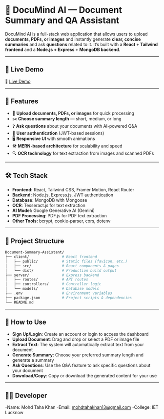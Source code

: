 # 📄 DocuMind AI — Document Summary and QA Assistant

DocuMind AI is a full-stack web application that allows users to upload **documents, PDFs, or images** and instantly generate **clear, concise summaries** and ask **questions** related to it. It’s built with a **React + Tailwind frontend** and a **Node.js + Express + MongoDB backend**.

---

## 🔗 Live Demo

🚀 [Live Demo](document-summary-one.vercel.app)

---

## 🚀 Features

- 📂 **Upload documents, PDFs, or images** for quick processing
- ✂️ **Choose summary length** — short, medium, or long
- ❓ **Ask questions** about your documents with AI-powered Q&A
- 🔐 **User authentication** (JWT-based sessions)
- 🖥️ **Responsive UI** with smooth animations
- 🛠️ **MERN-based architecture** for scalability and speed
- 🔍 **OCR technology** for text extraction from images and scanned PDFs

---

## 🛠️ Tech Stack

- **Frontend:** React, Tailwind CSS, Framer Motion, React Router
- **Backend:** Node.js, Express.js, JWT authentication
- **Database:** MongoDB with Mongoose
- **OCR**: Tesseract.js for text extraction
- **AI Model:** Google Generative AI (Gemini)
- **PDF Processing**: PDF.js for PDF text extraction
- **Other Tools:** bcrypt, cookie-parser, cors, dotenv

---

## 📂 Project Structure

```bash
Document-Summary-Assistant/
├── client/               # React frontend
│   ├── public/           # Static files (favicon, etc.)
│   ├── src/              # React components & pages
│   └── dist/             # Production build output
├── server/               # Express backend
│   ├── routes/           # API routes
│   ├── controllers/      # Controller logic
│   └── models/           # Database models
├── .env                  # Environment variables
├── package.json          # Project scripts & dependencies
└── README.md
```
---

## 🎯 How to Use
- **Sign Up/Login**: Create an account or login to access the dashboard
- **Upload Document**: Drag and drop or select a PDF or image file
- **Extract Text**: The system will automatically extract text from your document
- **Generate Summary**: Choose your preferred summary length and generate a summary
- **Ask Questions**: Use the Q&A feature to ask specific questions about your document
- **Download/Copy**: Copy or download the generated content for your use

---
## 👨‍💻 Developer
-Name: Mohd Taha Khan
-Email: mohdtahakhan13@gmail.com
-College: IET Lucknow

